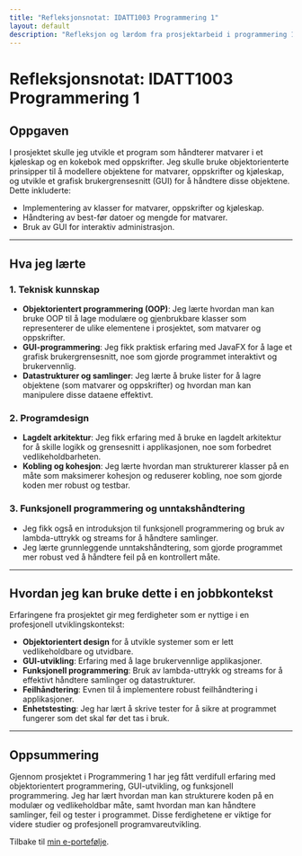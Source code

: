 ```yaml
---
title: "Refleksjonsnotat: IDATT1003 Programmering 1"
layout: default
description: "Refleksjon og lærdom fra prosjektarbeid i programmering 1."
---
```


# Refleksjonsnotat: IDATT1003 Programmering 1

## Oppgaven
I prosjektet skulle jeg utvikle et program som håndterer matvarer i et kjøleskap og en kokebok med oppskrifter. Jeg skulle bruke objektorienterte prinsipper til å modellere objektene for matvarer, oppskrifter og kjøleskap, og utvikle et grafisk brukergrensesnitt (GUI) for å håndtere disse objektene. Dette inkluderte:
- Implementering av klasser for matvarer, oppskrifter og kjøleskap.
- Håndtering av best-før datoer og mengde for matvarer.
- Bruk av GUI for interaktiv administrasjon.

---

## Hva jeg lærte

### 1. Teknisk kunnskap
- **Objektorientert programmering (OOP)**: Jeg lærte hvordan man kan bruke OOP til å lage modulære og gjenbrukbare klasser som representerer de ulike elementene i prosjektet, som matvarer og oppskrifter.
- **GUI-programmering**: Jeg fikk praktisk erfaring med JavaFX for å lage et grafisk brukergrensesnitt, noe som gjorde programmet interaktivt og brukervennlig.
- **Datastrukturer og samlinger**: Jeg lærte å bruke lister for å lagre objektene (som matvarer og oppskrifter) og hvordan man kan manipulere disse dataene effektivt.

### 2. Programdesign
- **Lagdelt arkitektur**: Jeg fikk erfaring med å bruke en lagdelt arkitektur for å skille logikk og grensesnitt i applikasjonen, noe som forbedret vedlikeholdbarheten.
- **Kobling og kohesjon**: Jeg lærte hvordan man strukturerer klasser på en måte som maksimerer kohesjon og reduserer kobling, noe som gjorde koden mer robust og testbar.

### 3. Funksjonell programmering og unntakshåndtering
- Jeg fikk også en introduksjon til funksjonell programmering og bruk av lambda-uttrykk og streams for å håndtere samlinger.
- Jeg lærte grunnleggende unntakshåndtering, som gjorde programmet mer robust ved å håndtere feil på en kontrollert måte.

---

## Hvordan jeg kan bruke dette i en jobbkontekst
Erfaringene fra prosjektet gir meg ferdigheter som er nyttige i en profesjonell utviklingskontekst:
- **Objektorientert design** for å utvikle systemer som er lett vedlikeholdbare og utvidbare.
- **GUI-utvikling**: Erfaring med å lage brukervennlige applikasjoner.
- **Funksjonell programmering**: Bruk av lambda-uttrykk og streams for å effektivt håndtere samlinger og datastrukturer.
- **Feilhåndtering**: Evnen til å implementere robust feilhåndtering i applikasjoner.
- **Enhetstesting**: Jeg har lært å skrive tester for å sikre at programmet fungerer som det skal før det tas i bruk.

---

## Oppsummering
Gjennom prosjektet i Programmering 1 har jeg fått verdifull erfaring med objektorientert programmering, GUI-utvikling, og funksjonell programmering. Jeg har lært hvordan man kan strukturere koden på en modulær og vedlikeholdbar måte, samt hvordan man kan håndtere samlinger, feil og tester i programmet. Disse ferdighetene er viktige for videre studier og profesjonell programvareutvikling.

Tilbake til [min e-portefølje](README.md).

